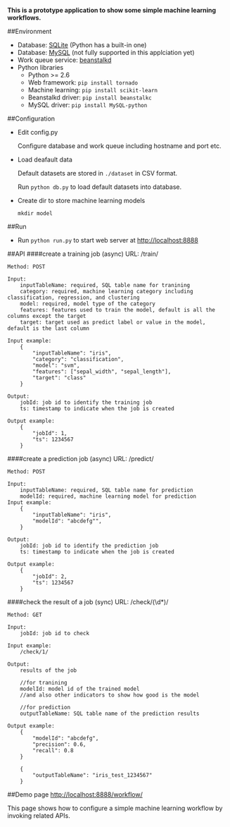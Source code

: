 **This is a prototype application to show some simple machine learning workflows.**

##Environment

* Database: [SQLite](https://docs.python.org/2/library/sqlite3.html) (Python has a built-in one)
* Database: [MySQL](https://www.mysql.com/downloads/) (not fully supported in this applciation yet)
* Work queue service: [beanstalkd](http://kr.github.io/beanstalkd/)
* Python libraries
	* Python >= 2.6
	* Web framework: ```pip install tornado```
	* Machine learning: ```pip install scikit-learn```
	* Beanstalkd driver: ```pip install beanstalkc```
	* MySQL driver: ```pip install MySQL-python```

##Configuration
* Edit config.py

	Configure database and work queue including hostname and port etc.
* Load deafault data

	Default datasets are stored in ```./dataset``` in CSV format.
	
	Run ```python db.py``` to load default datasets into database.
	
* Create dir to store machine learning models

	```mkdir model```


##Run

* Run ```python run.py``` to start web server at [http://localhost:8888](http://localhost:8888)

##API
####create a training job (async)
	URL: /train/
	
	Method: POST
	
	Input:
		inputTableName: required, SQL table name for tranining
		category: required, machine learning category including classification, regression, and clustering
		model: required, model type of the category
		features: features used to train the model, default is all the columns except the target
		target: target used as predict label or value in the model, default is the last column
		
	Input example:
		{
			"inputTableName": "iris",
			"category": "classification",
			"model": "svm",
			"features": ["sepal_width", "sepal_length"],
			"target": "class"
		}
		
	Output:
		jobId: job id to identify the training job
		ts: timestamp to indicate when the job is created
		
	Output example:
		{
			"jobId": 1,
			"ts": 1234567
		}

####create a prediction job (async)
	URL: /predict/
	
	Method: POST
	
	Input:
		inputTableName: required, SQL table name for prediction
		modelId: required, machine learning model for prediction		
	Input example:
		{
			"inputTableName": "iris",
			"modelId": "abcdefg"",
		}
		
	Output:
		jobId: job id to identify the prediction job
		ts: timestamp to indicate when the job is created
		
	Output example:
		{
			"jobId": 2,
			"ts": 1234567
		}
		
####check the result of a job (sync)
	URL: /check/(\d*)/
	
	Method: GET
	
	Input:
		jobId: job id to check
		
	Input example:
		/check/1/
		
	Output:
		results of the job
		
		//for tranining
		modelId: model id of the trained model
		//and also other indicators to show how good is the model
		
		//for prediction
		outputTableName: SQL table name of the prediction results
		
	Output example:
		{
			"modelId": "abcdefg",
			"precision": 0.6,
			"recall": 0.8
		}
		
		{
			"outputTableName": "iris_test_1234567"
		}

##Demo page
[http://localhost:8888/workflow/](http://localhost:8888/workflow/)

This page shows how to configure a simple machine learning workflow by invoking related APIs.

